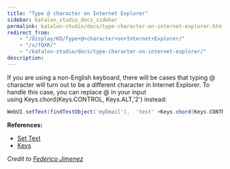 ```yaml
---
title: "Type @ character on Internet Explorer"
sidebar: katalon_studio_docs_sidebar
permalink: katalon-studio/docs/type-character-on-internet-explorer.html
redirect_from:
    - "/display/KD/Type+@+character+on+Internet+Explorer/"
    - "/x/fQXR/"
    - "/katalon-studio/docs/type-character-on-internet-explorer/"
description:
---
```

If you are using a non-English keyboard, there will be cases that typing @ character will turn out to be a different character in Internet Explorer. To handle this case, you can replace @ in your input using Keys.chord(Keys.CONTROL, Keys.ALT,'2') instead:

```groovy
WebUI.setText(findTestObject('myEmail'),  'test' +Keys.chord(Keys.CONTROL, Keys.ALT,'2') + 'gmail.com')

```

**References:**

*   [Set Text](/display/KD/%5BWebUI%5D+Set+Text)
*   [Keys](http://seleniumhq.github.io/selenium/docs/api/java/org/openqa/selenium/Keys.html)

_Credit to [Federico Jimenez](https://forum.katalon.com/discussion/4510/ie-webdriver-cannot-type#latest)_